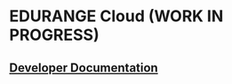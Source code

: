 # EDURANGE Cloud (WORK IN PROGRESS)
## [Developer Documentation](https://edurange.atlassian.net/wiki/external/MzllMDZhYTFhMTMyNDE0Zjg0NmE0ZjI2Mzc0ZGQ3NWI)
